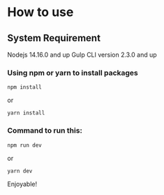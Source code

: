 # How to use

## System Requirement

Nodejs 14.16.0 and up
Gulp CLI version 2.3.0 and up

### Using npm or yarn to install packages
```
npm install
```
or 
```
yarn install
```

### Command to run this: 
```
npm run dev
```
or 
```
yarn dev
```

Enjoyable!
